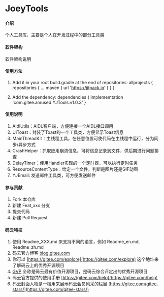 # JoeyTools

#### 介绍
个人工具库，主要是个人在开发过程中的部分工具类

#### 软件架构
软件架构说明


#### 使用方法
1. Add it in your root build.gradle at the end of repositories:
	allprojects {
		repositories {
			...
			maven { url 'https://jitpack.io' }
		}
	}
	
2. Add the dependency:
	dependencies {
		implememtation 'com.gitee.amused:YJTools:v1.0.3'
	}

#### 使用说明
1. AidlUtils：AIDL客户端，方便连接一个AIDL接口调用
2. UiToast：封装了Toast的一个工具类，方便显示Toast信息
3. MainThreadKit：主线程工具，在任意位置可使代码在主线程中运行，分为同步/异步方式
4. CrashHelper：抓取应用崩溃信息，可将信息记录到文件，供后期进行问题排查
5. DelayTimer：使用Handler实现的一个定时器，可以执行定时任务
6. ResourceContentType：给定一个文件，判断是图片还是GIF动图
7. YJEmail: 发送邮件工具类，可方便发送邮件

#### 参与贡献

1. Fork 本仓库
2. 新建 Feat_xxx 分支
3. 提交代码
4. 新建 Pull Request


#### 码云特技

1. 使用 Readme\_XXX.md 来支持不同的语言，例如 Readme\_en.md, Readme\_zh.md
2. 码云官方博客 [blog.gitee.com](https://blog.gitee.com)
3. 你可以 [https://gitee.com/explore](https://gitee.com/explore) 这个地址来了解码云上的优秀开源项目
4. [GVP](https://gitee.com/gvp) 全称是码云最有价值开源项目，是码云综合评定出的优秀开源项目
5. 码云官方提供的使用手册 [https://gitee.com/help](https://gitee.com/help)
6. 码云封面人物是一档用来展示码云会员风采的栏目 [https://gitee.com/gitee-stars/](https://gitee.com/gitee-stars/)
